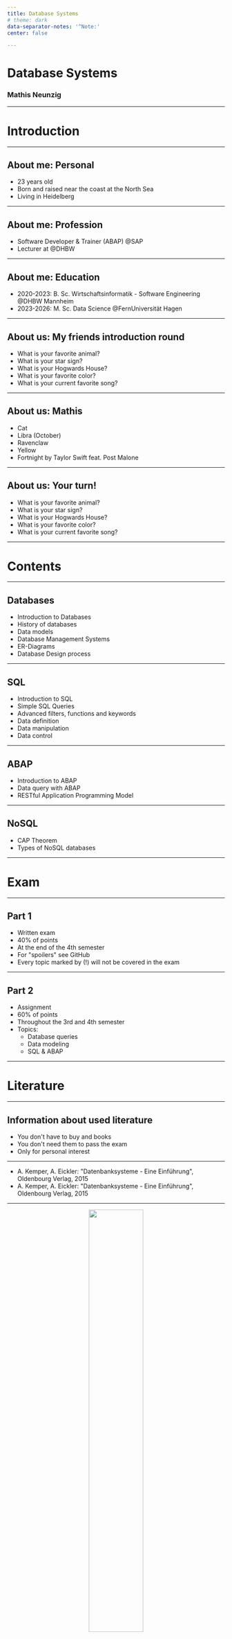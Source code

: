 ```yaml
---
title: Database Systems
# theme: dark
data-separator-notes: '^Note:'
center: false

---
```

# Database Systems
### Mathis Neunzig

---
# Introduction

----
## About me: Personal

* 23 years old
* Born and raised near the coast at the North Sea
* Living in Heidelberg

----
## About me: Profession

* Software Developer & Trainer (ABAP) @SAP
* Lecturer at @DHBW

----
## About me: Education

* 2020-2023: B. Sc. Wirtschaftsinformatik - Software Engineering @DHBW Mannheim
* 2023-2026: M. Sc. Data Science @FernUniversität Hagen

----
## About us: My friends introduction round

* What is your favorite animal?
* What is your star sign?
* What is your Hogwards House?
* What is your favorite color?
* What is your current favorite song?

----
## About us: Mathis

* Cat 
* Libra (October)
* Ravenclaw
* Yellow
* Fortnight by Taylor Swift feat. Post Malone

----
## About us: Your turn!

* What is your favorite animal?
* What is your star sign?
* What is your Hogwards House?
* What is your favorite color?
* What is your current favorite song?

---
# Contents

----
## Databases
* Introduction to Databases
* History of databases
* Data models
* Database Management Systems
* ER-Diagrams
* Database Design process

----
## SQL
* Introduction to SQL
* Simple SQL Queries
* Advanced filters, functions and keywords
* Data definition
* Data manipulation
* Data control

----
## ABAP
* Introduction to ABAP
* Data query with ABAP
* RESTful Application Programming Model

----
## NoSQL
* CAP Theorem
* Types of NoSQL databases

---
# Exam

----
## Part 1
* Written exam
* 40% of points
* At the end of the 4th semester
* For "spoilers" see GitHub
* Every topic marked by (!) will not be covered in the exam

----
## Part 2
* Assignment
* 60% of points
* Throughout the 3rd and 4th semester
* Topics: 
    * Database queries
    * Data modeling
    * SQL & ABAP

---
# Literature

----
## Information about used literature
* You don't have to buy and books
* You don't need them to pass the exam
* Only for personal interest

----
* A. Kemper, A. Eickler: "Datenbanksysteme - Eine Einführung", Oldenbourg Verlag, 2015
* A. Kemper, A. Eickler: "Datenbanksysteme - Eine Einführung", Oldenbourg Verlag, 2015

---
<div align="center" width="90%">
<img src="img/db_excel_meme.jpg" width=50% /><!-- .element style="border: 0px; box-shadow: 0 0 0 0" -->
</div>

---
# Chapter 1
### Database system

----
<div align="center" width="90%">
<img src="img/mosbach.jpeg" width=80% /><!-- .element style="border: 0px; box-shadow: 0 0 0 0" -->
</div>

----
<div align="center" width="90%">
<img src="img/list_of_excel_files.png" width=80% /><!-- .element style="border: 0px; box-shadow: 0 0 0 0" -->
</div>

----
## Problem
* Some files belong to different teams
    * Accounting
    * HR
    * Customer Relations
* The supermarket wants to launch an app for the supermarket

----
### What can go wrong?

----
### Solution:
### Database System!

----
## General terms
* Data: Raw & unprocessed facts
* Information: Processed data
* Metadata: Information about data

----
## Database system
Database system contains of 2 parts:
* Database with stored data
* Database management system (DBMS)

----
## Database
* Storage of electronic, related data
* Store data...
    * efficiently
    * without inconsistent data
    * possibly permanently

----
## DBMS
* Software(-collection)
* Enables users to create and maintain databases
* Commonly referred to as just "database"

----
## Functions of a DBMS
* Define data types, structures and constraints
* Storing data on the database
* Retrieve (query) the database
* Update already existing data in the database

----
## Functions of a DBMS
* Enable multiple users to work with the same database
* Protect data from malicious software
* Protect data from discuptions

----
<div align="center" width="90%">
<img src="img/list_of_excel_files.png" width=80% /><!-- .element style="border: 0px; box-shadow: 0 0 0 0" -->
</div>

----
<div align="center" width="90%">
<img src="img/dbms1.png" width=80% /><!-- .element style="border: 0px; box-shadow: 0 0 0 0" -->
</div>

----
<div align="center" width="90%">
<img src="img/dbms2.png" width=80% /><!-- .element style="border: 0px; box-shadow: 0 0 0 0" -->
</div>

----
<div align="center" width="90%">
<img src="img/dbms3.png" width=80% /><!-- .element style="border: 0px; box-shadow: 0 0 0 0" -->
</div>

----
<div align="center" width="90%">
<img src="img/dbms4.png" width=80% /><!-- .element style="border: 0px; box-shadow: 0 0 0 0" -->
</div>

----
## DBMS
* Many different DBMS
* Different specialities
* Different query languages
* Examples: MySQL or MongoDB

----
<div align="center" width="70%">
<img src="img/mysql.svg" width=50% /><!-- .element style="border: 0px; box-shadow: 0 0 0 0" -->
</div>

----
<div align="center" width="70%">
<img src="img/mongodb.png" width=50% /><!-- .element style="border: 0px; box-shadow: 0 0 0 0" -->
</div>

----
What disadvantages are there?

----
## Disadvantages
* High initial investment
* High concurrent costs
* Too complicated for very small tasks

----
What advantages are there?

----
## Advantages
* Less redundancies (if done correctly)
* Restricting access
* Procedures for (automatic) Backup & Recovery
* (Different) User Interfaces
* Automatic actions & functions
* Efficient data processing
* ...and many more!

---
# Chapter 2
### Data models

----
## Relational

----
## Document-based

----
## Graph-based

----
## Key-value

----
## Hierarchical (!)

----
## Network-like (!)

----
## Object-oriented (!)

---
# Chapter 3
### Relational databases

----
## Relational databases

---
# Chapter 4
### Database design

----
## Database design

---
# Exercise
### Database design

----
## Database design

---
# Chapter 5
### Relational algebra

----
## Relational algebra

---
# Exercise
### Relational algebra

----
## Relational algebra

---
# Chapter 6
### Normal forms

----
## Normal forms

---
# Exercise
### Normal forms

----
## Normal forms

---
# Chapter 7
### SQL Introduction

----
## SQL Introduction

---
# Chapter 8
### SQL Select

----
## SQL Select

---
# Exercise
### SQL 

----
## SQL 

---
# Chapter 9
### SQL Joins

----
## SQL Joins

---
# Chapter 10
### SQL Insert

----
## SQL Insert

---
# Chapter 11
### SQL Update

----
## SQL Update

---
# Chapter 12
### SQL Delete

----
## SQL Delete

---
# Exercise
### SQL 

----
## SQL 

---
# Chapter 13
### SQL Misc

----
## SQL Misc

---
# Chapter 14
### ABAP Introduction

----
## ABAP Introduction

---
# Exercise
### ABAP 

----
## ABAP 

---
# Chapter 15
### ABAP SQL

----
## ABAP SQL

---
# Chapter 16
### ABAP RAP & EML

----
## ABAP RAP & EML

---
# Exercise
### ABAP 

----
## ABAP 

---
# Chapter 17
### Modern Database Architectures

----
## Modern Database Architectures

---
# Chapter 18
### CAP Theorem

----
## CAP Theorem